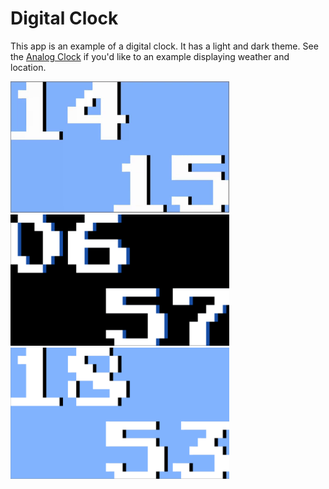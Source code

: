 # Digital Clock

This app is an example of a digital clock.
It has a light and dark theme.
See the [Analog Clock](../analog_clock) if you'd like to an example displaying weather and location.

<img src='digital.gif' width='350'>

<img src='digital_dark.png' width='350'>

<img src='digital_light.png' width='350'>
